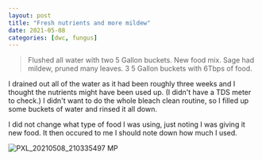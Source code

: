 ```yaml
---
layout: post
title: "Fresh nutrients and more mildew"
date: 2021-05-08
categories: [dwc, fungus]
---
```


> Flushed all water with two 5 Gallon buckets. New food mix. Sage had mildew, pruned many leaves. 3 5 Gallon buckets with 6Tbps of food.

I drained out all of the water as it had been roughly three weeks and I thought the nutrients might have been used up. (I didn't have a TDS meter to check.)
I didn't want to do the whole bleach clean routine, so I filled up some buckets of water and rinsed it all down.

I did not change what type of food I was using, just noting I was giving it new food. It then occured to me I should note down how much I used.

![PXL_20210508_210335497 MP](https://user-images.githubusercontent.com/352979/124200311-039bd200-daa3-11eb-840f-0a1aa571656c.jpg)
